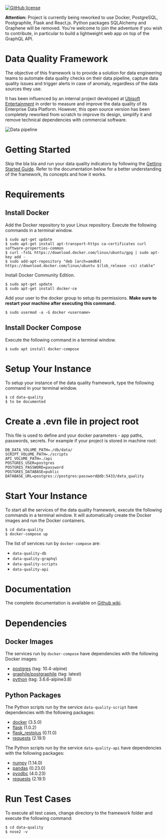 [![GitHub license](https://img.shields.io/github/license/alexisrolland/data-quality.svg?style=flat-square)](https://github.com/alexisrolland/data-quality/blob/master/LICENSE)

**Attention:** Project is currently being reworked to use Docker, PostgreSQL, Postgraphile, Flask and React.js. Python packages SQLAlchemy and Graphene will be removed. You're welcome to join the adventure if you wish to contribute, in particular to build a lightweight web app on top of the GraphQL API.

# Data Quality Framework
The objective of this framework is to provide a solution for data engineering teams to automate data quality checks on their data pipeline, capture data quality issues and trigger alerts in case of anomaly, regardless of the data sources they use.

It has been influenced by an internal project developed at [Ubisoft Entertainment](https://www.ubisoft.com) in order to measure and improve the data quality of its Enterprise Data Platform. However, this open source version has been completely reworked from scratch to improve its design, simplify it and remove technical dependencies with commercial software.

![Data pipeline](https://github.com/alexisrolland/data-quality/blob/development/doc/data_pipeline.png)

# Getting Started
Skip the bla bla and run your data quality indicators by following the [Getting Started Guide](https://github.com/alexisrolland/data-quality/wiki/Getting-Started). Refer to the documentation below for a better understanding of the framework, its concepts and how it works.

# Requirements
## Install Docker
Add the Docker repository to your Linux repository. Execute the following commands in a terminal window.
```shellsession
$ sudo apt-get update
$ sudo apt-get install apt-transport-https ca-certificates curl software-properties-common
$ curl -fsSL https://download.docker.com/linux/ubuntu/gpg | sudo apt-key add -
$ sudo add-apt-repository "deb [arch=amd64] https://download.docker.com/linux/ubuntu $(lsb_release -cs) stable"
```

Install Docker Community Edition.
```shellsession
$ sudo apt-get update
$ sudo apt-get install docker-ce
```

Add your user to the docker group to setup its permissions. **Make sure to restart your machine after executing this command.**
```shellsession
$ sudo usermod -a -G docker <username>
```

## Install Docker Compose
Execute the following command in a terminal window.
```shellsession
$ sudo apt install docker-compose
```

# Setup Your Instance
To setup your instance of the data quality framework, type the following command in your terminal window.
```shellsession
$ cd data-quality
$ to be documented
```

# Create a .evn file in project root
This file is used to define and your docker parameters - app paths, passwords, secrets. For example if your project is stored in machine root:
```
DB_DATA_VOLUME_PATH=./db/data/
SCRIPT_VOLUME_PATH=./scripts
API_VOLUME_PATH=./api
POSTGRES_USER=postgres
POSTGRES_PASSWORD=password
POSTGRES_DATABASE=public
DATABASE_URL=postgres://postgres:password@db:5433/data_quality
```
# Start Your Instance
To start all the services of the data quality framework, execute the following commands in a terminal window. It will automatically create the Docker images and run the Docker containers.
```shellsession
$ cd data-quality
$ docker-compose up
```

The list of services run by `docker-compose` are:
* `data-quality-db`
* `data-quality-graphql`
* `data-quality-scripts`
* `data-quality-api`

# Documentation
The complete documentation is available on [Github wiki](https://github.com/alexisrolland/data-quality/wiki).

# Dependencies
## Docker Images
The services run by `docker-compose` have dependencies with the following Docker images:
* [postgres](https://hub.docker.com/_/postgres/) (tag: 10.4-alpine)
* [graphile/postgraphile](https://hub.docker.com/r/graphile/postgraphile/) (tag: latest)
* [python](https://hub.docker.com/_/python/) (tag: 3.6.6-alpine3.8)

## Python Packages
The Python scripts run by the service `data-quality-script` have dependencies with the following packages:
* [docker](https://docker-py.readthedocs.io) (3.5.0)
* [flask](http://flask.pocoo.org) (1.0.2)
* [flask_restplus](https://flask-restplus.readthedocs.io) (0.11.0)
* [requests](http://docs.python-requests.org) (2.19.1)

The Python scripts run by the service `data-quality-api` have dependencies with the following packages:
* [numpy](http://www.numpy.org) (1.14.0)
* [pandas](https://pandas.pydata.org) (0.23.0)
* [pyodbc](https://github.com/mkleehammer/pyodbc) (4.0.23)
* [requests](http://docs.python-requests.org) (2.19.1)

# Run Test Cases
To execute all test cases, change directory to the framework folder and execute the following command:
```shellsession
$ cd data-quality
$ nose2 -v
```
